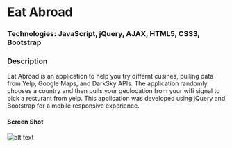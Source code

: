 # Eat Abroad

### Technologies: JavaScript, jQuery, AJAX, HTML5, CSS3, Bootstrap

### Description

Eat Abroad is an application to help you try differnt cusines, pulling data from Yelp, Google Maps, and DarkSky APIs.  The application randomly chooses a country and then pulls your geolocation from your wifi signal to pick a resturant from yelp.  This application was developed using jQuery and Bootstrap for a mobile responsive experience.


#### Screen Shot

![alt text](http://ckimcode.life/assets/img/portfolio/eat-abroad-original.jpeg? "Eat Abroad")





